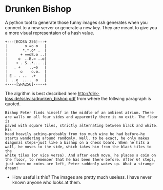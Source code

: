 Drunken Bishop
==============

A python tool to generate those funny images ssh generates when you connect to a new server or generate a new key. They are meant to give you a more visual representaion of a hash value.

```
+---[ECDSA 256]---+
|        o.=o o   |
|       *.*.o* .  |
|      + ==oB.o ..|
|     o  ..B.= ..o|
|    + . S..*... .|
|   . +    ..=o   |
|      o    o.o.  |
| E . . ..  .+    |
|  ..o  ....  o   |
+----[SHA256]-----+
```

The algrithm is best described here http://dirk-loss.de/sshvis/drunken_bishop.pdf from where the follwing paragraph is quoted.

```
Bishop Peter finds himself in the middle of an ambient atrium. There
are walls on all four sides and apparently there is no exit. The floor is
paved with square tiles, strictly alternating between black and white. His
head heavily aching—probably from too much wine he had before—he
starts wandering around randomly. Well, to be exact, he only makes
diagonal steps—just like a bishop on a chess board. When he hits a
wall, he moves to the side, which takes him from the black tiles to the
white tiles (or vice versa). And after each move, he places a coin on
the floor, to remember that he has been there before. After 64 steps,
just when no coins are left, Peter suddenly wakes up. What a strange
dream!
```

* How useful is this?
The images are pretty much useless. I have never known anyone who looks at them.



